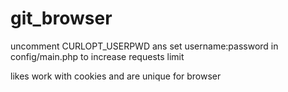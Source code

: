 git_browser
===========

uncomment CURLOPT_USERPWD ans set username:password in config/main.php to increase requests limit

likes work with cookies and are unique for browser
